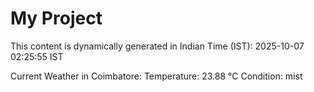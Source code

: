 # My Project

This content is dynamically generated in Indian Time (IST): 2025-10-07 02:25:55 IST


Current Weather in Coimbatore:
Temperature: 23.88 °C
Condition: mist
